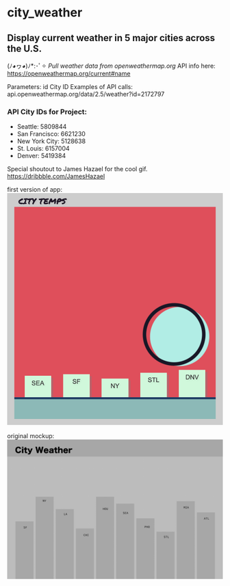# city_weather
## Display current weather in 5 major cities across the U.S. 
(ﾉ◕ヮ◕)ﾉ*:･ﾟ✧
*Pull weather data from openweathermap.org*
API info here: https://openweathermap.org/current#name

Parameters:
id City ID
Examples of API calls:
api.openweathermap.org/data/2.5/weather?id=2172797

### API City IDs for Project: 
* Seattle: 5809844
* San Francisco: 6621230
* New York City: 5128638
* St. Louis: 6157004
* Denver: 5419384

Special shoutout to James Hazael for the cool gif.
https://dribbble.com/JamesHazael

first version of app:
![1mvp](first.png)

original mockup:
![1stwireframe](city_weather_wireframe.png)